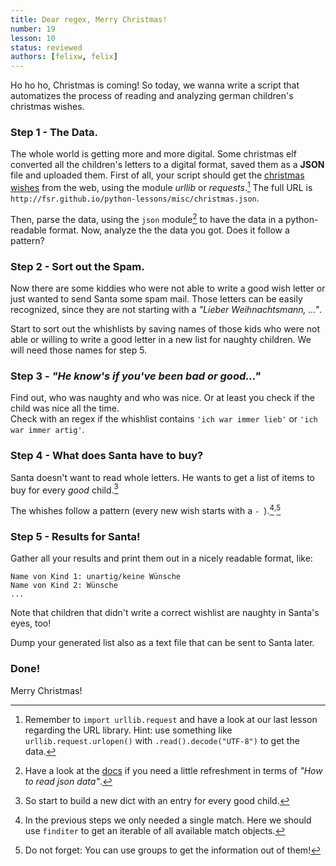 ```yaml
---
title: Dear regex, Merry Christmas!
number: 19
lesson: 10
status: reviewed
authors: [felixw, felix]
---
```


Ho ho ho, Christmas is coming! So today, we wanna write a script that automatizes the process of reading and analyzing german children's christmas wishes.

### Step 1 - The Data.

The whole world is getting more and more digital. Some christmas elf converted all the children's letters to a digital format, saved them as a __JSON__ file and uploaded them.
First of all, your script should get the [christmas wishes](../misc/christmas.json) from the web, using the module _urllib_ or _requests_.[^urllib]
The full URL is `http://fsr.github.io/python-lessons/misc/christmas.json`.

[^urllib]:
    Remember to `import urllib.request` and have a look at our last lesson regarding the URL library. Hint: use something like `urllib.request.urlopen()` with `.read().decode("UTF-8")` to get the data.

Then, parse the data, using the `json` module[^using] to have the data in a python-readable format. Now, analyze the the data you got. Does it follow a pattern?

[^using]:
    Have a look at the [docs](https://docs.python.org/3.5/library/json.html?highlight=json.loads) if you need a little refreshment in terms of _"How to read json data"_.

### Step 2 - Sort out the Spam.

Now there are some kiddies who were not able to write a good wish letter or just wanted to send Santa some spam mail.
Those letters can be easily recognized, since they are not starting with a _"Lieber Weihnachtsmann, ..."_.

Start to sort out the whishlists by saving names of those kids who were not able or willing to write a good letter in a new list for naughty children.
We will need those names for step 5.

### Step 3 - _"He know's if you've been bad or good..."_

Find out, who was naughty and who was nice. Or at least you check if the child was nice all the time.  
Check with an regex if the whishlist contains `'ich war immer lieb'` or `'ich war immer artig'`.

### Step 4 - What does Santa have to buy?

Santa doesn't want to read whole letters. He wants to get a list of items to buy for every _good_ child.[^dict]

[^dict]:
    So start to build a new dict with an entry for every good child.

The whishes follow a pattern (every new wish starts with a `- `).[^finditer]<sup>,</sup>[^groups]

[^finditer]:
    In the previous steps we only needed a single match. Here we should use `finditer` to get an iterable of all available match objects.

[^groups]:
    Do not forget: You can use groups to get the information out of them!

### Step 5 - Results for Santa!

Gather all your results and print them out in a nicely readable format, like:

```
Name von Kind 1: unartig/keine Wünsche
Name von Kind 2: Wünsche
...
```

Note that children that didn't write a correct wishlist are naughty in Santa's eyes, too!

Dump your generated list also as a text file that can be sent to Santa later.

### Done!

Merry Christmas!
